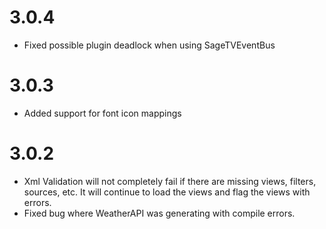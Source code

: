 # 3.0.4
* Fixed possible plugin deadlock when using SageTVEventBus

# 3.0.3
* Added support for font icon mappings

# 3.0.2
* Xml Validation will not completely fail if there are missing views, filters, sources, etc.  It will continue to load the views and flag the views with errors.
* Fixed bug where WeatherAPI was generating with compile errors.